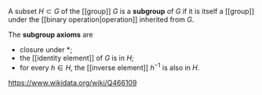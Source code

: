 A subset $H\subset G$ of the [[group]] $G$ is a **subgroup** of $G$ if it is itself a [[group]] under the [[binary operation|operation]] inherited from $G$.

The **subgroup axioms** are
- closure under $*$;
- the [[identity element]] of $G$ is in $H$;
- for every $h\in H$, the [[inverse element]] $h^{-1}$ is also in $H$. 

https://www.wikidata.org/wiki/Q466109
